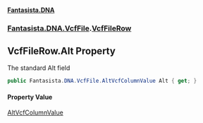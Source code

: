 #### [Fantasista.DNA](index.md 'index')
### [Fantasista.DNA.VcfFile](Fantasista.DNA.VcfFile.md 'Fantasista.DNA.VcfFile').[VcfFileRow](Fantasista.DNA.VcfFile.VcfFileRow.md 'Fantasista.DNA.VcfFile.VcfFileRow')

## VcfFileRow.Alt Property

The standard Alt field

```csharp
public Fantasista.DNA.VcfFile.AltVcfColumnValue Alt { get; }
```

#### Property Value
[AltVcfColumnValue](Fantasista.DNA.VcfFile.AltVcfColumnValue.md 'Fantasista.DNA.VcfFile.AltVcfColumnValue')